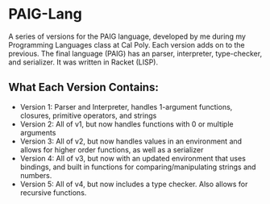 # PAIG-Lang
A series of versions for the PAIG language, developed by me during my Programming Languages class at Cal Poly. Each version adds on to the previous. The final language (PAIG) has an parser, interpreter, type-checker, and serializer. It was written in Racket (LISP). 

## What Each Version Contains:
- Version 1: Parser and Interpreter, handles 1-argument functions, closures, primitive operators, and strings
- Version 2: All of v1, but now handles functions with 0 or multiple arguments
- Version 3: All of v2, but now handles values in an environment and allows for higher order functions, as well as a serializer
- Version 4: All of v3, but now with an updated environment that uses bindings, and built in functions for comparing/manipulating strings and numbers. 
- Version 5: All of v4, but now includes a type checker. Also allows for recursive functions.
